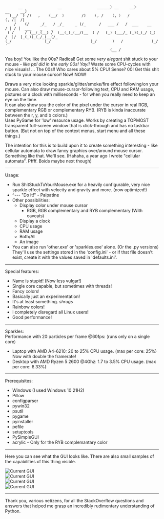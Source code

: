 ```
      __                __                ______) __     __)          __     __)              
  (__/  ) /)   ,    (__/  )        /)    (, /    (, )   /            (, /|  /|                
    /    (/     _/_   / _/_     _ (/_      /   ___ /   /  ___    __    / | / |  ___    _    _ 
 ) /     / )__(_(__) /  (__(_(_(__/(__  ) /   (_) (___/_ (_)(_(_/ (_) /  |/  |_(_)(_(_/_)__(/_
(_/               (_/                  (_/       )   /             (_/   '                    
                                                (__ /
```
Yea boy! You like the 00s? Radical! Get some _*very elegant*_ shit stuck to your mouse - *like ppl did in the early 00s! Yay!!* Waste some CPU-cycles with nice visuals! ... The 00s!! Who cares about 5% CPU! Sense? 00! Get this shit stuck to your mouse cursor! Now! NOW!

Draws a very nice looking sparkle/glitter/smoke/fire effect following/on your mouse.
Can also draw mouse-cursor-following text, CPU and RAM usage, pictures or a clock with milliseconds - for when you really need to keep an eye on the time.  
It can also show you the color of the pixel under the cursor in real RGB, complementary RGB or complementary RYB. (RYB is kinda inaccurate between the r, y, and b colors.)  
Uses PyGame for 'low' resource usage. Works by creating a TOPMOST transparent full-screen window that is click-through and has no taskbar button. (But not on top of the context menus, start menu and all these things.)

The intention for this is to build upon it to create something interesting - like cellular automata to draw fancy graphics over/around mouse cursor. Something like that. We'll see.
(Hahaha, a year ago I wrote "cellular automata". Pffff. Boids maybe next though)

---

Usage:
- Run ShitStuckToYourMouse.exe for a heavily configurable, very nice sparkle effect with velocity and gravity and more. (now optimized!)
- ^--- "Do it!" - Palpatine
- Other possibilities: 
   - Display color under mouse cursor
      - RGB, RGB complementary and RYB complementary (With caveats)
   - Display a clock
   - CPU usage
   - RAM usage
   - Both/All
   - An image
- You can also run 'other.exe' or 'sparkles.exe' alone. (Or the .py versions) They'll use the settings stored in the 'config.ini' - or if that file doesn't exist, create it with the values saved in 'defaults.ini'.

---

Special features:
- Name is stupid! (Now less vulgar!)
- Single core capable, but sometimes with threads!
- Fancy colors!
- Basically just an experimentation!
- It's at least something. *shrugs*
- Rainbow colors!
- I completely disregard all Linux users!
- Good performance!

---
Sparkles:  
Performance with 20 particles per frame @60fps: (runs only on a single core)
- Laptop with AMD A4-6210:              20 to 25% CPU usage. (max per core: 25%) Now with double the framerate!
- Desktop with AMD Ryzen 5 2600 @4Ghz:  1.7 to 3.5% CPU usage. (max per core: 8.33%)


---

Prerequisites:
- Windows (I used Windows 10 21H2)
- Pillow
- configparser 
- pywin32
- psutil 
- pygame 
- pyinstaller
- pefile
- setuptools
- PySimpleGUI
- acrylic - Only for the RYB complemantary color

---

Here you can see what the GUI looks like. There are also small samples of the capabilities of this thing visible.

![Current GUI](https://i.imgur.com/eDaJJLI.png?raw=true)  
![Current GUI](https://i.imgur.com/powKnfT.png?raw=true)  
![Current GUI](https://i.imgur.com/E73vlHL.png?raw=true)  
![Current GUI](https://i.imgur.com/PQeCyuU.png?raw=true)  


---
Thank you, various netizens, for all the StackOverflow questions and answers that helped me grasp an incredibly rudimentary understanding of Python.
